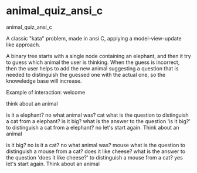 # animal_quiz_ansi_c
animal_quiz_ansi_c

A classic "kata" problem, made in ansi C, applying a model-view-update like approach.

A binary tree starts with a single node containing an elephant, and then it try to guess which animal the user is thinking.
When the guess is incorrect, then the user helps to add the new animal suggesting a question that is needed to distinguish the guessed one with the actual one, so the knoweledge base will increase.

Example of interaction:
welcome

think about an animal

is it a elephant?
no
what animal was?
cat
what is the question to distinguish a cat from a elephant?
is it big?
what is the answer to the question 'is it big?' to distinguish a cat from a elephant?
no 
let's start again. Think about an animal

is it big?
no
is it a cat?
no
what animal was?
mouse
what is the question to distinguish a mouse from a cat?
does it like cheese?
what is the answer to the question 'does it like cheese?' to distinguish a mouse from a cat?
yes
let's start again. Think about an animal

